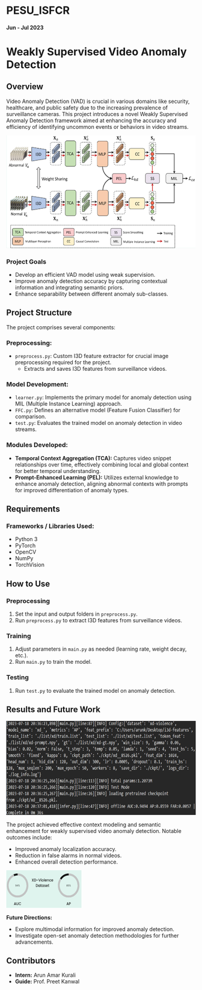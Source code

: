 # PESU_ISFCR
#### Jun - Jul 2023

# Weakly Supervised Video Anomaly Detection

## Overview

Video Anomaly Detection (VAD) is crucial in various domains like security, healthcare, and public safety due to the increasing prevalence of surveillance cameras. This project introduces a novel Weakly Supervised Anomaly Detection framework aimed at enhancing the accuracy and efficiency of identifying uncommon events or behaviors in video streams.

<img src="https://github.com/ArunAK111/PESU_ISFCR/blob/main/Results/1.png" width="600" height="300" />

### Project Goals

- Develop an efficient VAD model using weak supervision.
- Improve anomaly detection accuracy by capturing contextual information and integrating semantic priors.
- Enhance separability between different anomaly sub-classes.

## Project Structure

The project comprises several components:

### Preprocessing:

- `preprocess.py`: Custom I3D feature extractor for crucial image preprocessing required for the project.
  - Extracts and saves I3D features from surveillance videos.

### Model Development:

- `learner.py`: Implements the primary model for anomaly detection using MIL (Multiple Instance Learning) approach.
- `FFC.py`: Defines an alternative model (Feature Fusion Classifier) for comparison.
- `test.py`: Evaluates the trained model on anomaly detection in video streams.

### Modules Developed:

- **Temporal Context Aggregation (TCA):** Captures video snippet relationships over time, effectively combining local and global context for better temporal understanding.
- **Prompt-Enhanced Learning (PEL):** Utilizes external knowledge to enhance anomaly detection, aligning abnormal contexts with prompts for improved differentiation of anomaly types.

## Requirements

### Frameworks / Libraries Used:

- Python 3
- PyTorch
- OpenCV
- NumPy
- TorchVision


## How to Use

### Preprocessing

1. Set the input and output folders in `preprocess.py`.
2. Run `preprocess.py` to extract I3D features from surveillance videos.

### Training

1. Adjust parameters in `main.py` as needed (learning rate, weight decay, etc.).
2. Run `main.py` to train the model.

### Testing

1. Run `test.py` to evaluate the trained model on anomaly detection.

## Results and Future Work

<img src="https://github.com/ArunAK111/PESU_ISFCR/blob/main/Results/2.png" width="700" height="250" />

The project achieved effective context modeling and semantic enhancement for weakly supervised video anomaly detection. Notable outcomes include:

- Improved anomaly localization accuracy.
- Reduction in false alarms in normal videos.
- Enhanced overall detection performance.

<img src="https://github.com/ArunAK111/PESU_ISFCR/blob/main/Results/3.png" width="200" height="100" />

**Future Directions:**

- Explore multimodal information for improved anomaly detection.
- Investigate open-set anomaly detection methodologies for further advancements.

## Contributors

- **Intern:** Arun Amar Kurali
- **Guide:** Prof. Preet Kanwal
